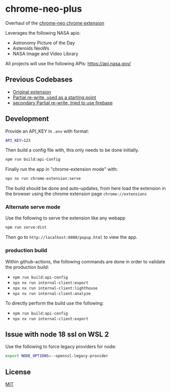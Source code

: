 # chrome-neo-plus

Overhaul of the [chrome-neo chrome extension](https://chrome.google.com/webstore/detail/chrome-neo/hggldlbbkkpnclkimhegjccgeaibeceg)

Leverages the following NASA apis:

- Astronomy Picture of the Day
- Asteroids NeoWs
- NASA Image and Video Library

All projects will use the following APIs:
<https://api.nasa.gov/>

## Previous Codebases

- [Original extension](https://github.com/bradtaniguchi/chrome-neo)
- [Partial re-write, used as a starting point](https://github.com/bradtaniguchi/chrome-neo2)
- [secondary Partial re-write, tried to use firebase](https://github.com/bradtaniguchi/chrome-neo-plus-legacy)

## Development

Provide an API_KEY in `.env` with format:

```bash
API_KEY=123
```

Then build a config file with, this only needs to be done initially.

```bash
npm run build:api-Config
```

Finally run the app in "chrome-extension mode" with:

```bash
npx nx run chrome-extension:serve
```

The build should be done and auto-updates, from here load the extension in the browser
using the chrome extension page `chrome://extensions`

### Alternate serve mode

Use the following to serve the extension like any webapp

```bash
npm run serve:dist
```

Then go to `http://localhost:8080/popup.html` to view the app.

### production build

Within github-actions, the following commands are done in order to validate the production build:

- `npm run build:api-config`
- `npx nx run internal-client:export`
- `npx nx run internal-client:lighthouse`
- `npx nx run internal-client:analyze`

To directly perform the build use the following:

- `npm run build:api-config`
- `npx nx run internal-client:export`

## Issue with node 18 ssl on WSL 2

Use the following to force legacy providers for node:

```bash
export NODE_OPTIONS=--openssl-legacy-provider
```

## License

[MIT](./LICENSE.md)
